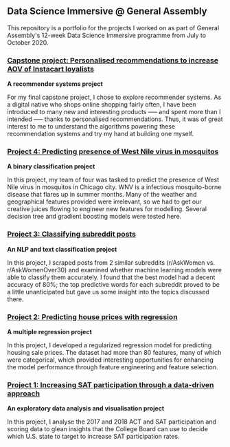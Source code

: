 ## Data Science Immersive @ General Assembly

This repository is a portfolio for the projects I worked on as part of General Assembly's 12-week Data Science Immersive programme from July to October 2020.

### [Capstone project: Personalised recommendations to increase AOV of Instacart loyalists](https://github.com/zixinlee/GA-data-science/tree/master/Capstone)

**A recommender systems project**

For my final capstone project, I chose to explore recommender systems. As a digital native who shops online shopping fairly often, I have been introduced to many new and interesting products –— and spent more than I intended –— thanks to personalised recommendations. Thus, it was of great interest to me to understand the algorithms powering these recommendation systems and try my hand at building one myself. 

### [Project 4: Predicting presence of West Nile virus in mosquitos](https://github.com/zixinlee/GA-data-science/tree/master/West-nile-virus)

**A binary classification project**

In this project, my team of four was tasked to predict the presence of West Nile virus in mosquitos in Chicago city. WNV is a infectious mosquito-borne disease that flares up in summer months. Many of the weather and geographical features provided were irrelevant, so we had to get our creative juices flowing to engineer new features for modelling. Several decision tree and gradient boosting models were tested here.

### [Project 3: Classifying subreddit posts](https://github.com/zixinlee/GA-data-science/tree/master/Reddit-classification)

**An NLP and text classification project**

In this project, I scraped posts from 2 similar subreddits (r/AskWomen vs. r/AskWomenOver30) and examined whether machine learning models were able to classify them accurately. I found that the best model had a decent accuracy of 80%; the top predictive words for each subreddit proved to be a little unanticipated but gave us some insight into the topics discussed there.

### [Project 2: Predicting house prices with regression](https://github.com/zixinlee/GA-data-science/tree/master/House-price-prediction)

**A multiple regression project**

In this project, I developed a regularized regression model for predicting housing sale prices. The dataset had more than 80 features, many of which were categorical, which provided interesting opportunities for enhancing the model performance through feature engineering and feature selection.

### [Project 1: Increasing SAT participation through a data-driven approach](https://github.com/zixinlee/GA-data-science/tree/master/SAT-ACT-analysis)

**An exploratory data analysis and visualisation project**

In this project, I analyse the 2017 and 2018 ACT and SAT participation and scoring data to glean insights that the College Board can use to decide which U.S. state to target to increase SAT participation rates.

